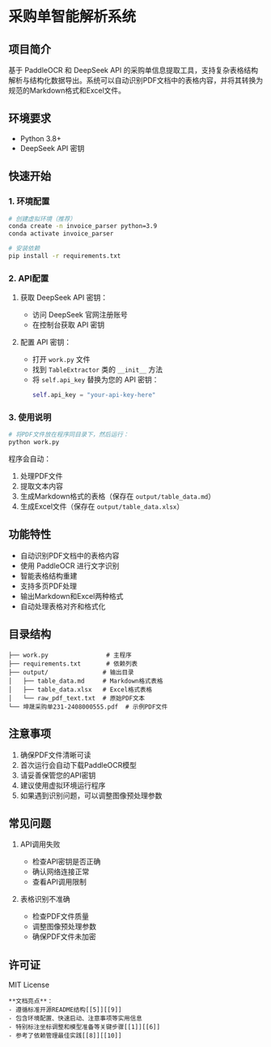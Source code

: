 # 采购单智能解析系统

## 项目简介
基于 PaddleOCR 和 DeepSeek API 的采购单信息提取工具，支持复杂表格结构解析与结构化数据导出。系统可以自动识别PDF文档中的表格内容，并将其转换为规范的Markdown格式和Excel文件。

## 环境要求
- Python 3.8+
- DeepSeek API 密钥

## 快速开始
### 1. 环境配置
```bash
# 创建虚拟环境（推荐）
conda create -n invoice_parser python=3.9
conda activate invoice_parser

# 安装依赖
pip install -r requirements.txt
```

### 2. API配置
1. 获取 DeepSeek API 密钥：
   - 访问 DeepSeek 官网注册账号
   - 在控制台获取 API 密钥

2. 配置 API 密钥：
   - 打开 `work.py` 文件
   - 找到 `TableExtractor` 类的 `__init__` 方法
   - 将 `self.api_key` 替换为您的 API 密钥：
     ```python
     self.api_key = "your-api-key-here"
     ```

### 3. 使用说明
```bash
# 将PDF文件放在程序同目录下，然后运行：
python work.py
```

程序会自动：
1. 处理PDF文件
2. 提取文本内容
3. 生成Markdown格式的表格（保存在 `output/table_data.md`）
4. 生成Excel文件（保存在 `output/table_data.xlsx`）

## 功能特性
- 自动识别PDF文档中的表格内容
- 使用 PaddleOCR 进行文字识别
- 智能表格结构重建
- 支持多页PDF处理
- 输出Markdown和Excel两种格式
- 自动处理表格对齐和格式化

## 目录结构
```
├── work.py                # 主程序
├── requirements.txt       # 依赖列表
├── output/               # 输出目录
│   ├── table_data.md     # Markdown格式表格
│   ├── table_data.xlsx   # Excel格式表格
│   └── raw_pdf_text.txt  # 原始PDF文本
└── 坤晟采购单231-2408000555.pdf  # 示例PDF文件
```

## 注意事项
1. 确保PDF文件清晰可读
2. 首次运行会自动下载PaddleOCR模型
3. 请妥善保管您的API密钥
4. 建议使用虚拟环境运行程序
5. 如果遇到识别问题，可以调整图像预处理参数

## 常见问题
1. API调用失败
   - 检查API密钥是否正确
   - 确认网络连接正常
   - 查看API调用限制

2. 表格识别不准确
   - 检查PDF文件质量
   - 调整图像预处理参数
   - 确保PDF文件未加密

## 许可证
MIT License
```
**文档亮点**：
- 遵循标准开源README结构[[5]][[9]]
- 包含环境配置、快速启动、注意事项等实用信息
- 特别标注坐标调整和模型准备等关键步骤[[1]][[6]]
- 参考了依赖管理最佳实践[[8]][[10]]